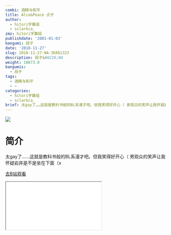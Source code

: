 ```yaml
---
combi: 酒精与和平
title: Alco&Peace 贞子
author:
  - hitori字幕组
  - sclarkca_
zmz: hitori字幕组
publishdate: '2001-01-03'
bangumi: 段子
date: '2018-11-27'
slug: 2018-11-27-NA-36861323
description: 段子&#8226;NA
weight: 18873.0
bangumis:
  - 段子
tags:
  - 酒精与和平
  - ~
categories:
  - hitori字幕组
  - sclarkca_
brief: 太gay了……这就是教科书般的BL系漫才吧。但我笑得好开心（ 男观众的笑声让我怀疑岩井是不是坐在下面（x
---
```

![](https://i.imgur.com/LeYHm7X.jpg)
# 简介  
太gay了……这就是教科书般的BL系漫才吧。但我笑得好开心（
男观众的笑声让我怀疑岩井是不是坐在下面（x  

[去B站观看](https://www.bilibili.com/video/av36861323/)
<div class ="resp-container"><iframe class="testiframe" src="//player.bilibili.com/player.html?aid=36861323"", scrolling="no", allowfullscreen="true" > </iframe></div> 

